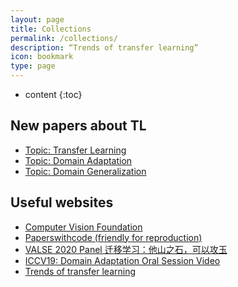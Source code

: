 ```yaml
---
layout: page
title: Collections
permalink: /collections/
description: “Trends of transfer learning”
icon: bookmark
type: page
---
```


* content
{:toc}
## New papers about TL

- [Topic: Transfer Learning](http://arxitics.com/search?q=transfer%20learning&sort=updated#1904.01376/abstract)
- [Topic: Domain Adaptation](http://arxitics.com/search?q=domain%20adaptation&sort=updated)
- [Topic: Domain Generalization](http://arxitics.com/search?q=domain%20generalization&sort=updated)

## Useful websites

- [Computer Vision Foundation](https://openaccess.thecvf.com/menu)
- [Paperswithcode (friendly for reproduction)](https://www.paperswithcode.com/task/transfer-learning/latest)
- [VALSE 2020 Panel 迁移学习：他山之石，可以攻玉](https://b23.tv/JyX0z2)
- [ICCV19: Domain Adaptation Oral Session Video](https://www.youtube.com/watch?v=9Sx2qWKGzlc)
- [Trends of transfer learning](https://github.com/chamwen/Transfer-learning-trends)